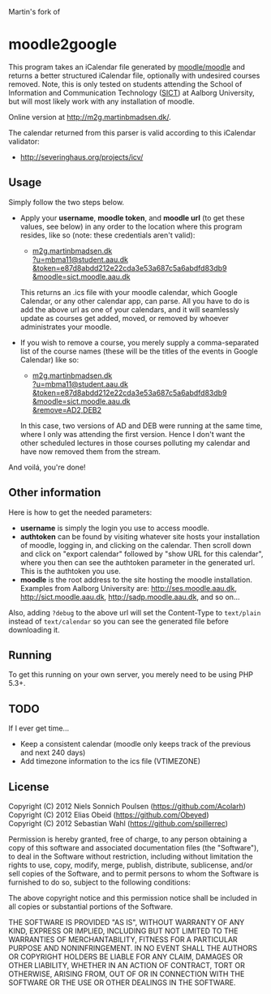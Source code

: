 Martin's fork of

moodle2google
=============
This program takes an iCalendar file generated by [moodle/moodle](https://github.com/moodle/moodle "moodle github link") and returns a better structured iCalendar file, optionally with undesired courses removed. Note, this is only tested on students attending the School of Information and Communication Technology ([SICT](http://www.sict.aau.dk/)) at Aalborg University, but will most likely work with any installation of moodle.

Online version at http://m2g.martinbmadsen.dk/.

The calendar returned from this parser is valid according to this iCalendar validator:
* http://severinghaus.org/projects/icv/

Usage
-------
Simply follow the two steps below.

* Apply your **username**, **moodle token**, and **moodle url** (to get these values, see below) in any order to the location where this program resides, like so (note: these credentials aren't valid):

    * [m2g.martinbmadsen.dk  
?u=mbma11@student.aau.dk  
&token=e87d8abdd212e22cda3e53a687c5a6abdfd83db9  
&moodle=sict.moodle.aau.dk](http://m2g.martinbmadsen.dk?u=mbma11@student.aau.dk&token=e87d8abdd212e22cda3e53a687c5a6abdfd83db9&moodle=sict.moodle.aau.dk)

    This returns an .ics file with your moodle calendar, which Google Calendar, or any other calendar app, can parse. All you have to do is add the above url as one of your calendars, and it will seamlessly update as courses get added, moved, or removed by whoever administrates your moodle.

* If you wish to remove a course, you merely supply a comma-separated list of the course names (these will be the titles of the events in Google Calendar) like so:
    * [m2g.martinbmadsen.dk  
?u=mbma11@student.aau.dk  
&token=e87d8abdd212e22cda3e53a687c5a6abdfd83db9  
&moodle=sict.moodle.aau.dk  
&remove=AD2,DEB2](http://m2g.martinbmadsen.dk?u=mbma11@student.aau.dk&token=e87d8abdd212e22cda3e53a687c5a6abdfd83db9&moodle=sict.moodle.aau.dk&remove=AD2,DEB2)

    In this case, two versions of AD and DEB were running at the same time, where I only was attending the first version. Hence I don't want the other scheduled lectures in those courses polluting my calendar and have now removed them from the stream.

And voilá, you're done!

Other information
-------
Here is how to get the needed parameters:
* **username** is simply the login you use to access moodle.
* **authtoken** can be found by visiting whatever site hosts your installation of moodle, logging in, and clicking on the calendar. Then scroll down and click on "export calendar" followed by "show URL for this calendar", where you then can see the authtoken parameter in the generated url. This is the authtoken you use.
* **moodle** is the root address to the site hosting the moodle installation. Examples from Aalborg University are: http://ses.moodle.aau.dk, http://sict.moodle.aau.dk, http://sadp.moodle.aau.dk, and so on...

Also, adding ``?debug`` to the above url will set the Content-Type to ``text/plain`` instead of ``text/calendar`` so you can see the generated file before downloading it.

Running
-------
To get this running on your own server, you merely need to be using PHP 5.3+.

TODO
-------
If I ever get time...
- Keep a consistent calendar (moodle only keeps track of the previous and next 240 days)
- Add timezone information to the ics file (VTIMEZONE)

License
-------
Copyright (C) 2012 Niels Sonnich Poulsen (https://github.com/Acolarh)  
Copyright (C) 2012 Elias Obeid (https://github.com/Obeyed)  
Copyright (C) 2012 Sebastian Wahl (https://github.com/spillerrec)

Permission is hereby granted, free of charge, to any person
obtaining a copy of this software and associated documentation
files (the "Software"), to deal in the Software without
restriction, including without limitation the rights to use,
copy, modify, merge, publish, distribute, sublicense, and/or
sell copies of the Software, and to permit persons to whom the
Software is furnished to do so, subject to the following conditions:

The above copyright notice and this permission notice shall be
included in all copies or substantial portions of the Software.

THE SOFTWARE IS PROVIDED "AS IS", WITHOUT WARRANTY OF ANY KIND,
EXPRESS OR IMPLIED, INCLUDING BUT NOT LIMITED TO THE WARRANTIES
OF MERCHANTABILITY, FITNESS FOR A PARTICULAR PURPOSE AND
NONINFRINGEMENT. IN NO EVENT SHALL THE AUTHORS OR COPYRIGHT
HOLDERS BE LIABLE FOR ANY CLAIM, DAMAGES OR OTHER LIABILITY,
WHETHER IN AN ACTION OF CONTRACT, TORT OR OTHERWISE, ARISING
FROM, OUT OF OR IN CONNECTION WITH THE SOFTWARE OR THE USE OR
OTHER DEALINGS IN THE SOFTWARE.
